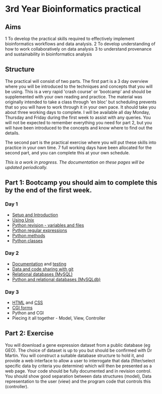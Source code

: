 # 3rd Year Bioinformatics practical

## Aims

1 To develop the practical skills required to effectively implement bioinformatics workflows and data analysis. 
2 To develop understanding of how to work collaboratively on data analysis 
3 to understand provenance and sustainability in bioinformatics analysis
	
## Structure

The practical will consist of two parts. The first part is a 3 day overview where you will be introduced to the techniques and concepts that you will be using. This is a very rapid 'crash course' or 'bootcamp' and should be supplemented with your own reading and practice. The material was originally intended to take a class through 'en bloc' but scheduling prevents that so you will have to work through it in your own pace. It should take you about three working days to complete. I will be available all day Monday, Thursday and Friday during the first week to assist with any queries. You will not be expected to remember everything you need for part 2, but you will have been introduced to the concepts and know where to find out the details. 

The second part is the practical exercise where you will put these skills into practice in your own time. 7 full working days have been allocated for the second part, and you can complete this at your own schedule.

*This is a work in progress. The documentation on these pages will be updated periodically.*

## Part 1: Bootcamp you should aim to complete this by the end of the first week.

### Day 1


* [Setup and Introduction](setup.md)
* [Using Unix](shell/README.md)  
* [Python revision - variables and files](python/python_files.md)
* [Python regular expressions](python/python_regexp.md)
* [Python methods](python/python_functions.md)
* [Python classes](python/python_classes.md)

### Day 2 
* [Documentation](python/python_documentation.md) and [testing](python/python_testing.md)
* [Data and code sharing with git](git/README.md)
* [Relational databases (MySQL)](sql/sql_intro.md)
* [Python and relational databases (MySQLdb)](sql/sql_python.md)

### Day 3
* [HTML](cgi/html.md) and [CSS](cgi/css.md)
* [CGI forms](cgi/forms.md)
* Python and CGI
* Piecing it all together - Model, View, Controller
	
## Part 2: Exercise

You will download a gene expression dataset from a public database (eg GEO). The choice of dataset is up to you but should be confirmed with Dr Martin.  You will construct a suitable database structure to hold it, and provide a web interface to allow a user to interrogate that data (filter/select specific data by criteria you determine) which will then be presented as a web page. Your code should be fully documented and in revision control. You should show good separation between data structures (model), Data representation to the user (view) and the program code that controls this (controller).  
